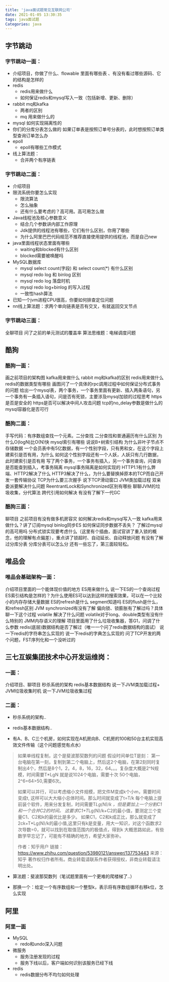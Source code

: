```yaml
---
title: 'java面试题常见互联网公司'
date: 2021-01-05 13:30:35
tags: java面试题
Categories: java
---
```




## 字节跳动

### 字节跳动一面：

- 介绍项目，你做了什么、flowable 里面有哪些表 、有没有看过哪些源码、它的结构是怎样的
- redis
  - redis用来做什么
  - 如何保证redis和mysql写入一致（包括新增、更新、删除）
- rabbit mq和kafka
  - 两者的区别
  - mq 用来做什么的
- mysql 如何实现隔离性的
- 你们的分库分表怎么做的
  如果订单表是按照订单号分表的，此时想按照订单类型查询订单怎么办
- epoll
  - epoll有哪些工作模式
- 线上算法题：
  - 合并两个有序链表

### 字节跳动二面：

- 介绍项目
- 限流系统你要怎么实现
  - 限流算法
  - 怎么抽象
  - 还有什么要考虑的？高可用。高可用怎么做
- Java线程池及核心参数意义
  - 结合几个参数讲内部工作原理
  - Jdk提供的线程池有哪些，它们有什么区别，你用了哪些
  - 为什么阿里巴巴代码规范不推荐直接使用提供的线程池，而是自己new
- java里面线程状态里面有哪些
  - waiting和blocked有什么区别
  - blocked需要被唤醒吗
- MySQL数据库
  - mysql select count(字段) 和 select count(*) 有什么区别
  - mysql redo log 和 binlog 区别
  - mysql redo log 落盘时机
  - mysql redo log+binlog 的写入过程
  - 一致性hash算法
- 已知一个jvm进程CPU很高，你要如何排查定位问题
- nn线上算法题：求两个单向链表是否有交叉，有就返回交叉节点

### 字节跳动三面：

全聊项目
问了之前的单元测试的覆盖率
算法思维题：电梯调度问题



## 酷狗

### 酷狗一面：

画之前项目的架构图
kafka用来做什么
rabbit mq和kafka的区别
redis用来做什么
redis的数据类型有哪些
画图问了一个具体的rpc调用过程中如何保证分布式事务的问题
给出一个mysql表，两个事务，一个事务里面有更新、插入两条语句，另一个事务有一条插入语句，问是否有死锁，主要涉及mysql加锁的过程思考
https是否是安全的
https是否可以解决中间人攻击问题
tcp的no_delay参数是做什么的
mysql容器化是否可行

### 酷狗二面：

手写代码：有序数组查找一个元素。二分查找
二分查找和普通遍历有什么区别
为什么O(logN)比O(N)快
mysql索引有哪些
说说B+树索引结构
为什么非叶子节点不存储数据
一个会员表中有5亿数据，有一个性别字段，只有男和女，在这个字段上建索引是否有用，为什么
如何这个性别字段还有一个人妖，人妖只有几行数据，此时建索引是否有用
写了两个事务，一个事务有插入，另一个事务查询，问查询是否能查到插入，考事务隔离
mysql事务隔离是如何实现的
HTTP1.1有什么弊端、HTTP2解决了什么
HTTP3解决了什么，为什么要替换掉原本的TCP而自己开发一套传输协议
TCP为什么要三次握手
说下TCP滑动窗口
JVM类加载过程
双亲委派要解决什么问题
ReentrantLock和Synchronized区别有哪些
聊聊JVM的垃圾收集，分代算法
跨代引用如何解决
有没有了解下一代GC

### 酷狗三面：

聊项目
之前项目有没有做多机房容灾
如何解决redis和mysql写入一致
kafka用来做什么？讲了订阅mysql binlog同步ES
如何保证同步数据不丢失？
了解过mysql的高可用吗
分布式锁实现要考虑什么（这里有个插曲，面试官讲了重入锁的概念，他的理解有点偏差），重点讲了锁超时、自动延长、自动释放问题
有没有了解过分库分表
分库分表可以怎么分
还有一些忘了，第三面较轻松。

## 唯品会

### 唯品会基础架构一面：

介绍项目里面的一个能体现价值的地方
ES用来做什么
说一下ES的一个查询过程
ES索引结构是怎样的？为什么使用ES可以达到这样的搜索效果，可以在一个比较小的内存存储大量数据
ES的refresh是什么
segment知道吗
ES的flush是什么，和refresh区别
JVM synchronized有没有了解
偏向锁、锁膨胀有了解过吗？具体聊一下这个过程
volatile 解决了什么问题
volatile对于long、double类型有没有什么特别的
JMM内存语义的理解
项目里面用了什么垃圾收集器，答G1，问调了什么参数
redis(底层)数据结构是否了解过（唯一一个问了redis数据结构的面试）
说一下redis的字符串怎么实现的
说一下redis的字典怎么实现的
问了TCP开发的两个问题，FST序列化和一个没听过的

## 三七互娱集团技术中心开发运维岗：

### 一面：

介绍项目、聊项目
秒杀系统的架构
redis基本数据结构
说一下JVM类加载过程+
JVM垃圾收集时机
说一下JVM垃圾收集过程

### 二面：

- 秒杀系统的架构..

- redis基本数据结构..

-  有A、B、C三个机房，如何实现在A机房向B、C机房的100和50台主机实现高效文件传输（这个问题感觉有点水）
   <!--其实不水，很难的，BootFei认为此题的真正目的是要使用斐波那契数列的方式，在B\C机房内的主机内进行复制和转发-->
  
  > 如果单线程复制，这个是斐波那契数列的问题 
  > 假设时间单位T是刻：
  > 第一台电脑在第一刻，复制到第二个电脑上，然后这2个电脑，在第2刻同时复制出4个，然后是8个1，2，4，8，16，32，64。。。复杂度大概是2^N规模，时间需要T*LgN
  > 就是说1024个电脑，需要十次
  > 50个电脑，2^6=64>50,需要6次。
  >
  > 如果可以并行，可以考虑缩小文件规模，把文件M变成k个小m，需要时间变成t, 这样可以大大缩小总体时间。那么时间就变成了t=T/k
  > 每个电脑上提前装个软件，用来分发复制，时间需要T*Lg(N)/k ，但是要加上一个分割C1和一个合并C2的时间。
  > 这要求C1+T*Lg(N)/k+C2的最小值，要测定三个变量C1、C2和k的最优比是多少。
  > 如果C1，C2和k成正比，那么就变成了
  > 2ck+T*Lg(N)/k的最小值,这里只有k是变量，用大一知识，对这个函数求2次导数=0，就可以找到在取值范围内的极值点，得到k
  > 大概思路如此，有些数学早忘记了，可能有不精确的地方，希望大家弥补。
  >
  > 
  >
  > 作者：知乎用户
  > 链接：https://www.zhihu.com/question/53980121/answer/137753443
> 来源：知乎
   > 著作权归作者所有。商业转载请联系作者获得授权，非商业转载请注明出处。
   
- 算法题：斐波那契数列（笔试题里面有一个更难的爬楼梯了..）

- 那换一个：给定一个有序数组和一个整型k，表示将有序数组循环右移k位，怎么实现

## 阿里

### 阿里一面

- MySQL
  - redo和undo深入问题
- 微服务
  - 服务注册发现的过程
  - 服务下线以后，客户端如何识别该服务已经下线
- redis
  - redis数据分布不均匀如何处理